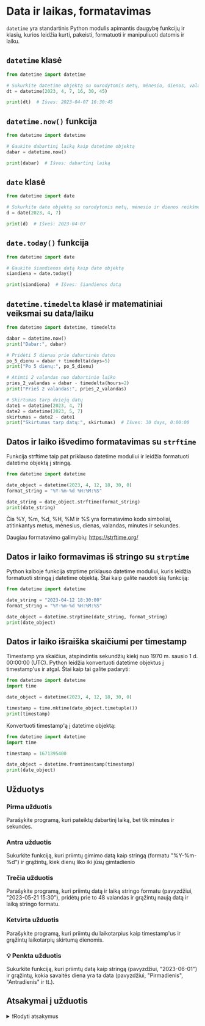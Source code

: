 # Data ir laikas, formatavimas

`datetime` yra standartinis Python modulis apimantis daugybę funkcijų ir klasių, kurios leidžia kurti, pakeisti, formatuoti ir manipuliuoti datomis ir laiku.

## `datetime` klasė

```Python
from datetime import datetime

# Sukurkite datetime objektą su nurodytomis metų, mėnesio, dienos, valandų, minučių ir sekundžių reikšmėmis
dt = datetime(2023, 4, 7, 16, 30, 45)

print(dt)  # Išves: 2023-04-07 16:30:45
```

## `datetime.now()` funkcija

```Python
from datetime import datetime

# Gaukite dabartinį laiką kaip datetime objektą
dabar = datetime.now()

print(dabar)  # Išves: dabartinį laiką
```

## `date` klasė

```Python
from datetime import date

# Sukurkite date objektą su nurodytomis metų, mėnesio ir dienos reikšmėmis
d = date(2023, 4, 7)

print(d)  # Išves: 2023-04-07
```

## `date.today()` funkcija

```Python
from datetime import date

# Gaukite šiandienos datą kaip date objektą
siandiena = date.today()

print(siandiena)  # Išves: šiandienos datą
```

## `datetime.timedelta` klasė ir matematiniai veiksmai su data/laiku

```Python
from datetime import datetime, timedelta

dabar = datetime.now()
print("Dabar:", dabar)

# Pridėti 5 dienas prie dabartinės datos
po_5_dienu = dabar + timedelta(days=5)
print("Po 5 dienų:", po_5_dienu)

# Atimti 2 valandas nuo dabartinio laiko
pries_2_valandas = dabar - timedelta(hours=2)
print("Prieš 2 valandas:", pries_2_valandas)

# Skirtumas tarp dviejų datų
date1 = datetime(2023, 4, 7)
date2 = datetime(2023, 5, 7)
skirtumas = date2 - date1
print("Skirtumas tarp datų:", skirtumas)  # Išves: 30 days, 0:00:00
```

## Datos ir laiko išvedimo formatavimas su `strftime`

Funkcija strftime taip pat priklauso datetime moduliui ir leidžia formatuoti datetime objektą į stringą.

```Python
from datetime import datetime

date_object = datetime(2023, 4, 12, 18, 30, 0)
format_string = "%Y-%m-%d %H:%M:%S"

date_string = date_object.strftime(format_string)
print(date_string)
```

Čia %Y, %m, %d, %H, %M ir %S yra formatavimo kodo simboliai, atitinkantys metus, mėnesius, dienas, valandas, minutes ir sekundes.

Daugiau formatavimo galimybių: <https://strftime.org/>

## Datos ir laiko formavimas iš stringo su `strptime`

Python kalboje funkcija strptime priklauso datetime moduliui, kuris leidžia formatuoti stringą į datetime objektą. Štai kaip galite naudoti šią funkciją:

```Python
from datetime import datetime

date_string = "2023-04-12 18:30:00"
format_string = "%Y-%m-%d %H:%M:%S"

date_object = datetime.strptime(date_string, format_string)
print(date_object)
```

## Datos ir laiko išraiška skaičiumi per timestamp

Timestamp yra skaičius, atspindintis sekundžių kiekį nuo 1970 m. sausio 1 d. 00:00:00 (UTC). Python leidžia konvertuoti datetime objektus į timestamp'us ir atgal. Štai kaip tai galite padaryti:

```Python
from datetime import datetime
import time

date_object = datetime(2023, 4, 12, 18, 30, 0)

timestamp = time.mktime(date_object.timetuple())
print(timestamp)
```

Konvertuoti timestamp'ą į datetime objektą:

```Python
from datetime import datetime
import time

timestamp = 1671395400

date_object = datetime.fromtimestamp(timestamp)
print(date_object)
```

## Užduotys

### Pirma užduotis

Parašykite programą, kuri pateiktų dabartinį laiką, bet tik minutes ir sekundes.

### Antra užduotis

Sukurkite funkciją, kuri priimtų gimimo datą kaip stringą (formatu "%Y-%m-%d") ir grąžintų, kiek dienų liko iki jūsų gimtadienio

### Trečia užduotis

Parašykite programą, kuri priimtų datą ir laiką stringo formatu (pavyzdžiui, "2023-05-21 15:30"), pridėtų prie to 48 valandas ir grąžintų naują datą ir laiką stringo formatu.

### Ketvirta užduotis

Parašykite programą, kuri priimtų du laikotarpius kaip timestamp'us ir grąžintų laikotarpių skirtumą dienomis.

### 💡 Penkta užduotis

Sukurkite funkciją, kuri priimtų datą kaip stringą (pavyzdžiui, "2023-06-01") ir grąžintų, kokia savaitės diena yra ta data (pavyzdžiui, "Pirmadienis", "Antradienis" ir tt.).

## Atsakymai į užduotis

<details><summary>❗Rodyti atsakymus</summary>
<br>
<details>
<summary>Pirma užduotis</summary>
<hr>

```Python
from datetime import datetime

dabar = datetime.now()
format_string = "%M:%S"

laikas = dabar.strftime(format_string)
print(laikas)
```

</details>
<details>
<summary>Antra užduotis</summary>
<hr>

```Python
from datetime import datetime, timedelta

def dienos_iki_gimtadienio(gimimo_data):
    gimimo_data_format = datetime.strptime(gimimo_data, "%Y-%m-%d")
    siandiena = datetime.now()
    gimtadienio_data = gimimo_data_format.replace(year=siandiena.year)

    if gimtadienio_data < siandiena:
        gimtadienio_data = gimtadienio_data.replace(year=siandiena.year + 1)

    skirtumas = gimtadienio_data - siandiena
    return skirtumas.days

gimimo_data = "2000-05-15"
print(f"Liko {dienos_iki_gimtadienio(gimimo_data)} dienos (-ų) iki gimtadienio.")
```

</details>
<details>
<summary>Trečia užduotis</summary>
<hr>

```Python
from datetime import datetime, timedelta

def prideti_48_valandas(data_laikas):
    format_string = "%Y-%m-%d %H:%M"
    date_object = datetime.strptime(data_laikas, format_string)
    naujas_date_object = date_object + timedelta(hours=48)
    naujas_data_laikas = naujas_date_object.strftime(format_string)
    return naujas_data_laikas

data_laikas = "2023-05-21 15:30"
print(f"Pridėjus 48 valandas: {prideti_48_valandas(data_laikas)}")
```

</details>
<details>
<summary>Ketvirta užduotis</summary>
<hr>

```Python
from datetime import datetime

def skirtumas_dienomis(timestamp1, timestamp2):
    date_object1 = datetime.fromtimestamp(timestamp1)
    date_object2 = datetime.fromtimestamp(timestamp2)
    skirtumas = abs(date_object2 - date_object1)
    return skirtumas.days

timestamp1 = 1671395400
timestamp2 = 1674000000
print(f"Laikotarpių skirtumas dienomis: {skirtumas_dienomis(timestamp1, timestamp2)}")
```

</details>
<details>
<summary>Penkta užduotis</summary>
<hr>

```Python
from datetime import datetime

def savaites_diena(data):
    format_string = "%Y-%m-%d"
    date_object = datetime.strptime(data, format_string)
    dienos = ["Pirmadienis", "Antradienis", "Trečiadienis", "Ketvirtadienis", "Penktadienis", "Šeštadienis", "Sekmadienis"]
    return dienos[date_object.weekday()]

data = "2023-06-01"
print(f"Ši data yra {savaites_diena(data)}")
```

</details>
</details>